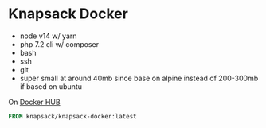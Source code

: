 # Knapsack Docker 

- node v14 w/ yarn
- php 7.2 cli w/ composer
- bash
- ssh
- git
- super small at around 40mb since base on alpine instead of 200-300mb if based on ubuntu

On [Docker HUB](https://hub.docker.com/repository/docker/knapsack/knapsack-docker)

```dockerfile
FROM knapsack/knapsack-docker:latest
```
